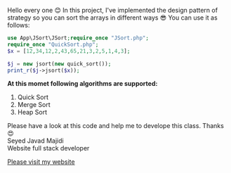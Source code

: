 Hello every one 😊
In this project, I've implemented the design pattern of strategy so you can sort the arrays in different ways 😎
You can use it as follows:

```php
use App\JSort\JSort;require_once "JSort.php";
require_once "QuickSort.php";
$x = [12,34,12,2,43,65,21,3,2,5,1,4,3];

$j = new jsort(new quick_sort());
print_r($j->jsort($x));
```

**At this momet following algorithms are supported:**

1.  Quick Sort
2.  Merge Sort
3. Heap Sort

Please have a look at this code and help me to develope this class.
Thanks😍<br>
Seyed Javad Majidi<br>
Website full stack developer

[Please visit my website](https://softjam.ir)